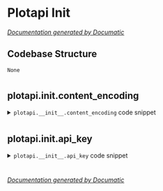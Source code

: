 # Plotapi Init

[_Documentation generated by Documatic_](https://www.documatic.com)

<!---Documatic-section-Codebase Structure-start--->
## Codebase Structure

<!---Documatic-block-system_architecture-start--->
```mermaid
None
```
<!---Documatic-block-system_architecture-end--->

# #
<!---Documatic-section-Codebase Structure-end--->

<!---Documatic-section-plotapi.__init__.content_encoding-start--->
## plotapi.__init__.content_encoding

<!---Documatic-section-content_encoding-start--->
<!---Documatic-block-plotapi.__init__.content_encoding-start--->
<details>
	<summary><code>plotapi.__init__.content_encoding</code> code snippet</summary>

```python
def content_encoding(raw_params):
    return (raw_params, 'identity')
```
</details>
<!---Documatic-block-plotapi.__init__.content_encoding-end--->
<!---Documatic-section-content_encoding-end--->

# #
<!---Documatic-section-plotapi.__init__.content_encoding-end--->

<!---Documatic-section-plotapi.__init__.api_key-start--->
## plotapi.__init__.api_key

<!---Documatic-section-api_key-start--->
<!---Documatic-block-plotapi.__init__.api_key-start--->
<details>
	<summary><code>plotapi.__init__.api_key</code> code snippet</summary>

```python
def api_key(key):
    global session
    session.auth = ('api_key', key)
    try:
        with open(f'{path}/plotapi_api_key', 'w') as api_key_file:
            print(key, file=api_key_file)
        print('Your Plotapi API key has been saved in your local environment. You will not need to set it again.')
    except:
        pass
```
</details>
<!---Documatic-block-plotapi.__init__.api_key-end--->
<!---Documatic-section-api_key-end--->

# #
<!---Documatic-section-plotapi.__init__.api_key-end--->

[_Documentation generated by Documatic_](https://www.documatic.com)